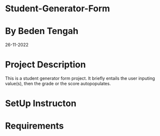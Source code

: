 # Student-Generator-Form

# By Beden Tengah

26-11-2022

# Project Description

This is a student generator form project. It briefly entails the user inputing value(s), then the grade or the score autopopulates.

# SetUp Instructon

# Requirements
